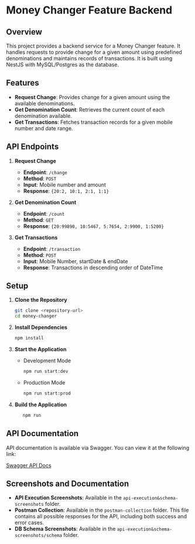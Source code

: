# Money Changer Feature Backend

## Overview

This project provides a backend service for a Money Changer feature. It handles requests to provide change for a given amount using predefined denominations and maintains records of transactions. It is built using NestJS with MySQL/Postgres as the database.

## Features

- **Request Change**: Provides change for a given amount using the available denominations.
- **Get Denomination Count**: Retrieves the current count of each denomination available.
- **Get Transactions**: Fetches transaction records for a given mobile number and date range.

## API Endpoints

1. **Request Change**

   - **Endpoint**: `/change`
   - **Method**: `POST`
   - **Input**: Mobile number and amount
   - **Response**: `{20:2, 10:1, 2:1, 1:1}`

2. **Get Denomination Count**

   - **Endpoint**: `/count`
   - **Method**: `GET`
   - **Response**: `{20:99890, 10:5467, 5:7654, 2:9900, 1:5200}`

3. **Get Transactions**

   - **Endpoint**: `/transaction`
   - **Method**: `POST`
   - **Input**: Mobile Number, startDate & endDate
   - **Response**: Transactions in descending order of DateTime

## Setup

1. **Clone the Repository**

   ```bash
   git clone <repository-url>
   cd money-changer
2. **Install Dependencies**

   ````bash
   npm install
3. **Start the Application**
   - Development Mode

      ```bash
      npm run start:dev
      ````
   - Production Mode
      ```bash
      npm run start:prod
3. **Build the Application**
   ```bash
      npm run 
## API Documentation

API documentation is available via Swagger. You can view it at the following link:

[Swagger API Docs](http://localhost:3000/api#/money-changer)

## Screenshots and Documentation

- **API Execution Screenshots**: Available in the `api-execution&schema-screenshots` folder.
- **Postman Collection**: Available in the `postman-collection` folder. This file contains all possible responses for the API, including both success and error cases.
- **DB Schema Screenshots**: Available in the `api-execution&schema-screenshots/schema` folder.






